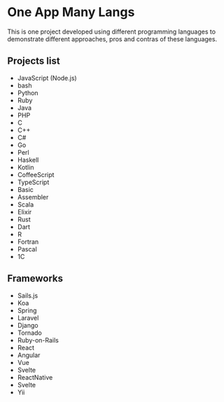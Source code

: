 # One App Many Langs

This is one project developed using different programming languages to demonstrate different approaches, pros and contras of these languages.

## Projects list
- JavaScript (Node.js)
- bash
- Python
- Ruby
- Java
- PHP
- C
- C++
- C#
- Go
- Perl
- Haskell
- Kotlin
- CoffeeScript
- TypeScript
- Basic
- Assembler
- Scala
- Elixir
- Rust
- Dart
- R
- Fortran
- Pascal
- 1С

## Frameworks
- Sails.js
- Koa
- Spring
- Laravel
- Django
- Tornado
- Ruby-on-Rails
- React
- Angular
- Vue
- Svelte
- ReactNative
- Svelte
- Yii
